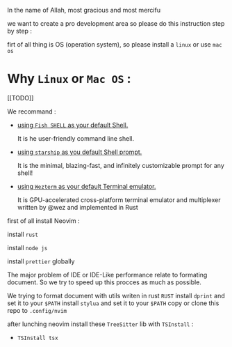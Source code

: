 In the name of Allah, most gracious and most mercifu

we want to create a pro development area so please do this instruction step by step :

firt of all thing is OS (operation system), so please install a `linux` or use `mac os`

# Why `Linux` or `Mac OS` :

[[TODO]]

We recommand :

- [using `Fish SHELL` as your default Shell.](https://github.com/fish-shell/fish-shell)

  It is he user-friendly command line shell.

- [using `starship` as you default Shell prompt.](https://www.google.com)

  It is the minimal, blazing-fast, and infinitely customizable prompt for any shell!

- [using `Wezterm` as your default Terminal emulator.](https://github.com/wez/wezterm)

  It is GPU-accelerated cross-platform terminal emulator and multiplexer written by @wez and implemented in Rust

first of all install Neovim :

install `rust`

install `node js`

install `prettier` globally

The major problem of IDE or IDE-Like performance relate to formating document. So we try to speed up this procces as much as possible.

We trying to format document with utils writen in rust `RUST`
install `dprint` and set it to your `$PATH`
install `stylua` and set it to your `$PATH`
copy or clone this repo to `.config/nvim`

after lunching neovim install these `TreeSitter` lib with `TSInstall` :

- `TSInstall tsx`

